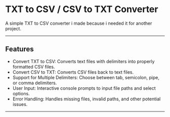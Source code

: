 ﻿# TXT to CSV / CSV to TXT Converter

A simple TXT to CSV converter i made because i needed it for another project.

---

## Features

- Convert TXT to CSV: Converts text files with delimiters into properly formatted CSV files.
- Convert CSV to TXT: Converts CSV files back to text files.
- Support for Multiple Delimiters: Choose between tab, semicolon, pipe, or comma delimiters.
- User Input: Interactive console prompts to input file paths and select options.
- Error Handling: Handles missing files, invalid paths, and other potential issues.

---



